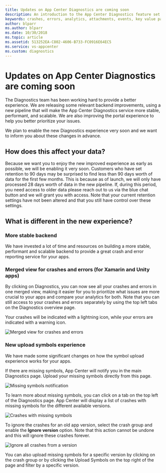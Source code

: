 ```yaml
---
title: Updates on App Center Diagnostics are coming soon
description: An introduction to the App Center Diagnostics feature set
keywords: crashes, errors, analytics, attachments, events, key value pairs, export data, threads, bug tracker
author: blparr
ms.author: blparr
ms.date: 10/30/2018
ms.topic: article
ms.assetid: 513252EA-C802-4606-B733-FC0916E64EC5
ms.service: vs-appcenter
ms.custom: diagnostics
---
```


# Updates on App Center Diagnostics are coming soon

The Diagnostics team has been working hard to provide a better experience. We are releasing some relevant backend improvements, using a new pipeline that will make the App Center Diagnostics service more stable, performant, and scalable. We are also improving the portal experience to help you better prioritize your issues.

We plan to enable the new Diagnostics experience very soon and we want to inform you about these changes in advance.

## How does this affect your data?

Because we want you to enjoy the new improved experience as early as possible, we will be enabling it very soon. Customers who have set retention to 90 days may be surprised to find less than 90 days worth of data for the first few months. This is because as of launch, we will only have processed 28 days worth of data in the new pipeline. If, during this period, you need access to older data please reach out to us via the blue chat button and we will grant you with access. Note that your current retention settings have not been altered and that you still have control over these settings.

## What is different in the new experience?

### More stable backend

We have invested a lot of time and resources on building a more stable, performant and scalable backend to provide a great crash and error reporting service for your apps.

### Merged view for crashes and errors (for Xamarin and Unity apps) 
 
By clicking on Diagnostics, you can now see all your crashes and errors in one merged view, making it easier for you to prioritize what issues are more crucial to your apps and compare your analytics for both. Note that you can still access to your crashes and errors separately by using the top left tabs on the Diagnostics overview page. 

Your crashes will be indicated with a lightning icon, while your errors are indicated with a warning icon. 
 
![Merged view for crashes and errors](~/diagnostics/images/merged-view.png) 
 
### New upload symbols experience 
 
We have made some significant changes on how the symbol upload experience works for your apps. 

If there are missing symbols, App Center will notify you in the main Diagnostics page. Upload your missing symbols directly from this page.

![Missing symbols notification](~/diagnostics/images/missing-symbols-notification.png)

To learn more about missing symbols, you can click on a tab on the top left of the Diagnostics page. App Center will display a list of crashes with missing symbols for the different available versions. 

![Crashes with missing symbols](~/diagnostics/images/missing-symbols.png)
 
To ignore the crashes for an old app version, select the crash group and enable the **Ignore version** option. Note that this action cannot be undone and this will ignore these crashes forever.
 
![Ignore all crashes from a version](~/diagnostics/images/ignore-crashes.png)

You can also upload missing symbols for a specific version by clicking on the crash group or by clicking the Upload Symbols on the top right of the page and filter by a specific version.

